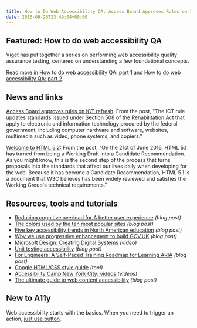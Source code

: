 ```yaml
---
title: How to Do Web Accessibility QA, Access Board Approves Rules on ICT Refresh, Why We Use Progressive Enhancement and More
date: 2016-09-26T23:49:04+00:00
---
```


## Featured: How to do web accessibility QA

Viget has put together a series on performing web accessibility quality assurance testing, centered on understanding a few foundational concepts.

Read more in [How to do web accessibility QA: part 1](https://www.viget.com/articles/how-to-do-web-accessibility-qa-part-1) and [How to do web accessibility QA: part 2](https://www.viget.com/articles/how-to-do-web-accessibility-qa-part-2).

## News and links

[Access Board approves rules on ICT refresh](https://www.access-board.gov/news/1824-access-board-approves-rules-on-ict-refresh-and-medical-diagnostic-equipment): From the post, "The ICT rule updates standards issued under Section 508 of the Rehabilitation Act that apply to electronic and information technology procured by the federal government, including computer hardware and software, websites, multimedia such as video, phone systems, and copiers."

[Welcome to HTML 5.2](http://developer.telerik.com/featured/welcome-to-html-5-2/): From the post, "On the 21st of June 2016, HTML 5.1 has turned from being a Working Draft into a Candidate Recommendation. As you might know, this is the second step of the process that turns proposals into the standards that affect our lives daily when developing for the web. Because it has become a Candidate Recommendation, HTML 5.1 is a document that W3C believes has been widely reviewed and satisfies the Working Group's technical requirements."

## Resources, tools and tutorials

* [Reducing cognitive overload for A better user experience](https://www.smashingmagazine.com/2016/09/reducing-cognitive-overload-for-a-better-user-experience/) _(blog post)_
* [The colors used by the ten most popular sites](http://paulhebertdesigns.com/web_colors/) _(blog post)_
* [Five key accessibility trends in North American education](http://blog.blackboard.com/5-key-accessibility-trends-north-american-education/) _(blog post)_
* [Why we use progressive enhancement to build GOV.UK](https://gdstechnology.blog.gov.uk/2016/09/19/why-we-use-progressive-enhancement-to-build-gov-uk/) _(blog post)_
* [Microsoft Design: Creating Digital Systems](https://www.youtube.com/watch?v=H9j1qKRaIMw) _(video)_
* [Unit testing accessibility](https://dzone.com/articles/unit-testing-accessibility) _(blog post)_
* [For Engineers: A Self-Paced Training Roadmap for Learning ARIA](https://www.linkedin.com/pulse/engineers-self-paced-training-roadmap-learning-aria-bryan-garaventa) _(blog post)_
* [Google HTML/CSS style guide](https://google.github.io/styleguide/htmlcssguide.xml) _(tool)_
* [Accessibility Camp New York City: videos](http://livestream.com/internetsociety/a11ynyc) _(videos)_
* [The ultimate guide to web content accessibility](http://blog.invisionapp.com/guide-web-content-accessibility/) _(blog post)_

## New to A11y

Web accessibility starts with the basics. When you need to trigger an action, [just use button](https://www.youtube.com/watch?v=CZGqnp06DnI).
